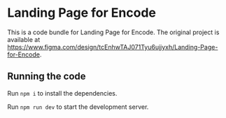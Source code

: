 
  # Landing Page for Encode

  This is a code bundle for Landing Page for Encode. The original project is available at https://www.figma.com/design/tcEnhwTAJ071Tyu6ujjyxh/Landing-Page-for-Encode.

  ## Running the code

  Run `npm i` to install the dependencies.

  Run `npm run dev` to start the development server.
  